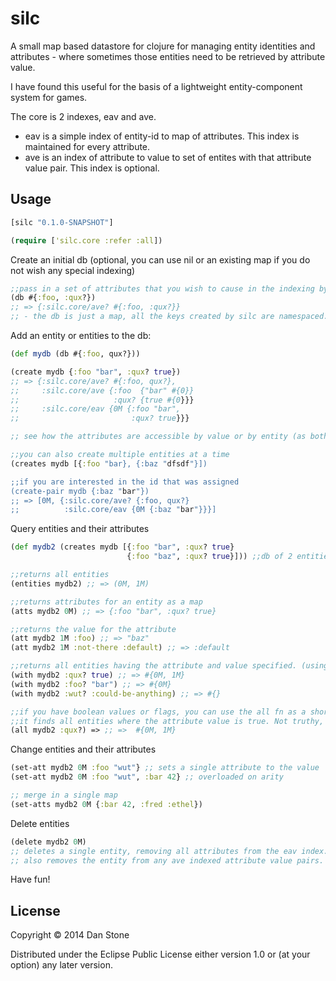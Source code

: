 # silc

A small map based datastore for clojure for managing entity identities and attributes - where sometimes those entities need to be retrieved by attribute value.

I have found this useful for the basis of a lightweight entity-component system for games.

The core is 2 indexes, eav and ave.
- eav is a simple index of entity-id to map of attributes. This index is maintained for every attribute.
- ave is an index of attribute to value to set of entites with that attribute value pair. This index is optional.

## Usage

```clojure
[silc "0.1.0-SNAPSHOT"]
```

```clojure
(require ['silc.core :refer :all])
```

Create an initial db (optional, you can use nil or an existing map if you do not wish any special indexing)

```clojure
;;pass in a set of attributes that you wish to cause in the indexing by value.
(db #{:foo, :qux?})
;; => {:silc.core/ave? #{:foo, :qux?}}
;; - the db is just a map, all the keys created by silc are namespaced.
```

Add an entity or entities to the db:

```clojure
(def mydb (db #{:foo, qux?}))

(create mydb {:foo "bar", :qux? true})
;; => {:silc.core/ave? #{:foo, qux?},
;;     :silc.core/ave {:foo  {"bar" #{0}}
;;                     :qux? {true #{0}}}
;;     :silc.core/eav {0M {:foo "bar",
;;                         :qux? true}}}

;; see how the attributes are accessible by value or by entity (as both attributes specified are indexed by value).

;;you can also create multiple entities at a time
(creates mydb [{:foo "bar}, {:baz "dfsdf"}])

;;if you are interested in the id that was assigned 
(create-pair mydb {:baz "bar"})
;; => [0M, {:silc.core/ave? {:foo, qux?} 
;;          :silc.core/eav {0M {:baz "bar"}}}]

```
Query entities and their attributes

```clojure
(def mydb2 (creates mydb [{:foo "bar", :qux? true}
                          {:foo "baz", :qux? true}])) ;;db of 2 entities

;;returns all entities
(entities mydb2) ;; => (0M, 1M) 

;;returns attributes for an entity as a map
(atts mydb2 0M) ;; => {:foo "bar", :qux? true}

;;returns the value for the attribute
(att mydb2 1M :foo) ;; => "baz"
(att mydb2 1M :not-there :default) ;; => :default

;;returns all entities having the attribute and value specified. (using the ave index if available)
(with mydb2 :qux? true) ;; => #{0M, 1M}
(with mydb2 :foo? "bar") ;; => #{0M}
(with mydb2 :wut? :could-be-anything) ;; => #{}

;;if you have boolean values or flags, you can use the all fn as a shortcut.
;;it finds all entities where the attribute value is true. Not truthy, literally `true`.
(all mydb2 :qux?) => ;; =>  #{0M, 1M}

```
Change entities and their attributes

```clojure
(set-att mydb2 0M :foo "wut"} ;; sets a single attribute to the value
(set-att mydb2 0M :foo "wut", :bar 42} ;; overloaded on arity

;; merge in a single map
(set-atts mydb2 0M {:bar 42, :fred :ethel})
```

Delete entities

```clojure
(delete mydb2 0M) 
;; deletes a single entity, removing all attributes from the eav index. 
;; also removes the entity from any ave indexed attribute value pairs.

```

Have fun!

## License

Copyright © 2014 Dan Stone

Distributed under the Eclipse Public License either version 1.0 or (at
your option) any later version.
